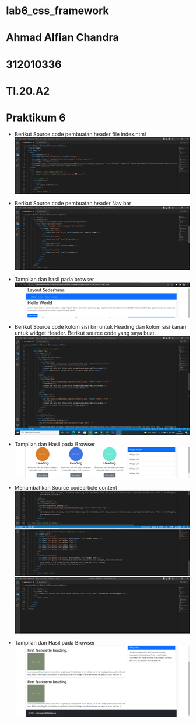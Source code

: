 # lab6_css_framework
# Ahmad Alfian Chandra
# 312010336
# TI.20.A2

# Praktikum 6

- Berikut Source code pembuatan header file index.html
  ![img 1](Screenshot/a.png)

- Berikut Source code pembuatan header Nav bar
  ![img 2](Screenshot/b.png)

- Tampilan dan hasil pada browser
  ![img 3](Screenshot/1.png)

- Berikut Source code kolom sisi kiri untuk Heading dan kolom sisi kanan untuk widget Header.
  Berikut source code yang saya buat.
  ![img 4](Screenshot/d.png)

- Tampilan dan Hasil pada Browser
  ![img 5](Screenshot/2.png)

- Menambahkan Source codearticle content
  ![img 6](Screenshot/e.png)
  ![img 7](Screenshot/f.png)
  ![img 8](Screenshot/g.png)

- Tampilan dan Hasil pada Browser
  ![img 9](Screenshot/3.png)
